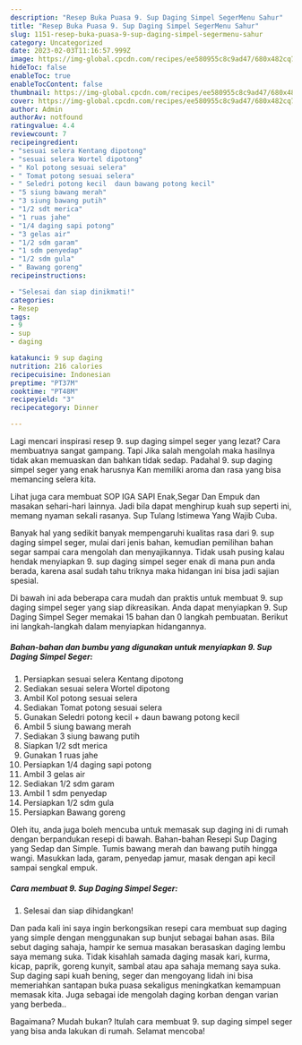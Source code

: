 ```yaml
---
description: "Resep Buka Puasa 9. Sup Daging Simpel SegerMenu Sahur"
title: "Resep Buka Puasa 9. Sup Daging Simpel SegerMenu Sahur"
slug: 1151-resep-buka-puasa-9-sup-daging-simpel-segermenu-sahur
category: Uncategorized
date: 2023-02-03T11:16:57.999Z
image: https://img-global.cpcdn.com/recipes/ee580955c8c9ad47/680x482cq70/9-sup-daging-simpel-seger-foto-resep-utama.jpg
hideToc: false
enableToc: true
enableTocContent: false
thumbnail: https://img-global.cpcdn.com/recipes/ee580955c8c9ad47/680x482cq70/9-sup-daging-simpel-seger-foto-resep-utama.jpg
cover: https://img-global.cpcdn.com/recipes/ee580955c8c9ad47/680x482cq70/9-sup-daging-simpel-seger-foto-resep-utama.jpg
author: Admin
authorAv: notfound
ratingvalue: 4.4
reviewcount: 7
recipeingredient:
- "sesuai selera Kentang dipotong"
- "sesuai selera Wortel dipotong"
- " Kol potong sesuai selera"
- " Tomat potong sesuai selera"
- " Seledri potong kecil  daun bawang potong kecil"
- "5 siung bawang merah"
- "3 siung bawang putih"
- "1/2 sdt merica"
- "1 ruas jahe"
- "1/4 daging sapi potong"
- "3 gelas air"
- "1/2 sdm garam"
- "1 sdm penyedap"
- "1/2 sdm gula"
- " Bawang goreng"
recipeinstructions:

- "Selesai dan siap dinikmati!"
categories:
- Resep
tags:
- 9
- sup
- daging

katakunci: 9 sup daging 
nutrition: 216 calories
recipecuisine: Indonesian
preptime: "PT37M"
cooktime: "PT48M"
recipeyield: "3"
recipecategory: Dinner

---
```



Lagi mencari inspirasi resep 9. sup daging simpel seger yang lezat? Cara membuatnya sangat gampang. Tapi Jika salah mengolah maka hasilnya tidak akan memuaskan dan bahkan tidak sedap. Padahal 9. sup daging simpel seger yang enak harusnya Kan memiliki aroma dan rasa yang bisa memancing selera kita.


Lihat juga cara membuat SOP IGA SAPI Enak,Segar Dan Empuk dan masakan sehari-hari lainnya. Jadi bila dapat menghirup kuah sup seperti ini, memang nyaman sekali rasanya. Sup Tulang Istimewa Yang Wajib Cuba.

Banyak hal yang sedikit banyak mempengaruhi kualitas rasa dari 9. sup daging simpel seger, mulai dari jenis bahan, kemudian pemilihan bahan segar sampai cara mengolah dan menyajikannya. Tidak usah pusing kalau hendak menyiapkan 9. sup daging simpel seger enak di mana pun anda berada, karena asal sudah tahu triknya maka hidangan ini bisa jadi sajian spesial.


Di bawah ini ada beberapa cara mudah dan praktis untuk membuat 9. sup daging simpel seger yang siap dikreasikan. Anda dapat menyiapkan 9. Sup Daging Simpel Seger memakai 15 bahan dan 0 langkah pembuatan. Berikut ini langkah-langkah dalam menyiapkan hidangannya.

<!--inarticleads1-->

##### Bahan-bahan dan bumbu yang digunakan untuk menyiapkan 9. Sup Daging Simpel Seger:

1. Persiapkan sesuai selera Kentang dipotong
1. Sediakan sesuai selera Wortel dipotong
1. Ambil  Kol potong sesuai selera
1. Sediakan  Tomat potong sesuai selera
1. Gunakan  Seledri potong kecil + daun bawang potong kecil
1. Ambil 5 siung bawang merah
1. Sediakan 3 siung bawang putih
1. Siapkan 1/2 sdt merica
1. Gunakan 1 ruas jahe
1. Persiapkan 1/4 daging sapi potong
1. Ambil 3 gelas air
1. Sediakan 1/2 sdm garam
1. Ambil 1 sdm penyedap
1. Persiapkan 1/2 sdm gula
1. Persiapkan  Bawang goreng


Oleh itu, anda juga boleh mencuba untuk memasak sup daging ini di rumah dengan berpandukan resepi di bawah. Bahan-bahan Resepi Sup Daging yang Sedap dan Simple. Tumis bawang merah dan bawang putih hingga wangi. Masukkan lada, garam, penyedap jamur, masak dengan api kecil sampai sengkal empuk. 

<!--inarticleads2-->

##### Cara membuat 9. Sup Daging Simpel Seger:


1. Selesai dan siap dihidangkan!

Dan pada kali ini saya ingin berkongsikan resepi cara membuat sup daging yang simple dengan menggunakan sup bunjut sebagai bahan asas. Bila sebut daging sahaja, hampir ke semua masakan berasaskan daging lembu saya memang suka. Tidak kisahlah samada daging masak kari, kurma, kicap, paprik, goreng kunyit, sambal atau apa sahaja memang saya suka. Sup daging sapi kuah bening, seger dan mengoyang lidah ini bisa memeriahkan santapan buka puasa sekaligus meningkatkan kemampuan memasak kita. Juga sebagai ide mengolah daging korban dengan varian yang berbeda.. 

Bagaimana? Mudah bukan? Itulah cara membuat 9. sup daging simpel seger yang bisa anda lakukan di rumah. Selamat mencoba!
